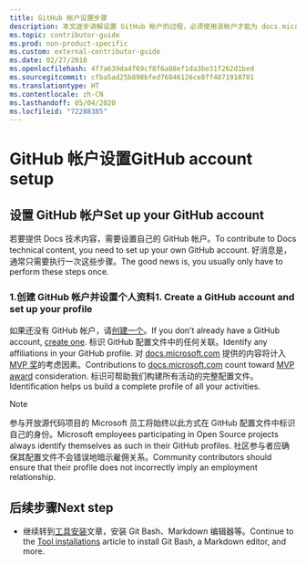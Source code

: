 ```yaml
---
title: GitHub 帐户设置步骤
description: 本文逐步讲解设置 GitHub 帐户的过程，必须使用该帐户才能为 docs.microsoft.com 供稿。
ms.topic: contributor-guide
ms.prod: non-product-specific
ms.custom: external-contributor-guide
ms.date: 02/27/2018
ms.openlocfilehash: 4f7a639da4f69cf8f6a88ef1da3be31f262d1bed
ms.sourcegitcommit: cfba5ad25b898bfed76046126ce8ff4871910701
ms.translationtype: HT
ms.contentlocale: zh-CN
ms.lasthandoff: 05/04/2020
ms.locfileid: "72288385"
---
```

# <a name="github-account-setup"></a><span data-ttu-id="13090-103">GitHub 帐户设置</span><span class="sxs-lookup"><span data-stu-id="13090-103">GitHub account setup</span></span>

## <a name="set-up-your-github-account"></a><span data-ttu-id="13090-104">设置 GitHub 帐户</span><span class="sxs-lookup"><span data-stu-id="13090-104">Set up your GitHub account</span></span>

<span data-ttu-id="13090-105">若要提供 Docs 技术内容，需要设置自己的 GitHub 帐户。</span><span class="sxs-lookup"><span data-stu-id="13090-105">To contribute to Docs technical content, you need to set up your own GitHub account.</span></span> <span data-ttu-id="13090-106">好消息是，通常只需要执行一次这些步骤。</span><span class="sxs-lookup"><span data-stu-id="13090-106">The good news is, you usually only have to perform these steps once.</span></span>

### <a name="1-create-a-github-account-and-set-up-your-profile"></a><span data-ttu-id="13090-107">1.创建 GitHub 帐户并设置个人资料</span><span class="sxs-lookup"><span data-stu-id="13090-107">1. Create a GitHub account and set up your profile</span></span>

<span data-ttu-id="13090-108">如果还没有 GitHub 帐户，请[创建一个](https://github.com/join)。</span><span class="sxs-lookup"><span data-stu-id="13090-108">If you don't already have a GitHub account, [create one](https://github.com/join).</span></span> <span data-ttu-id="13090-109">标识 GitHub 配置文件中的任何关联。</span><span class="sxs-lookup"><span data-stu-id="13090-109">Identify any affiliations in your GitHub profile.</span></span> <span data-ttu-id="13090-110">对 [docs.microsoft.com](https://docs.microsoft.com) 提供的内容将计入 [MVP 奖](https://mvp.microsoft.com)的考虑因素。</span><span class="sxs-lookup"><span data-stu-id="13090-110">Contributions to [docs.microsoft.com](https://docs.microsoft.com) count toward [MVP award](https://mvp.microsoft.com) consideration.</span></span> <span data-ttu-id="13090-111">标识可帮助我们构建所有活动的完整配置文件。</span><span class="sxs-lookup"><span data-stu-id="13090-111">Identification helps us build a complete profile of all your activities.</span></span>

>[!NOTE]
> <span data-ttu-id="13090-112">参与开放源代码项目的 Microsoft 员工将始终以此方式在 GitHub 配置文件中标识自己的身份。</span><span class="sxs-lookup"><span data-stu-id="13090-112">Microsoft employees participating in Open Source projects always identify themselves as such in their GitHub profiles.</span></span> <span data-ttu-id="13090-113">社区参与者应确保其配置文件不会错误地暗示雇佣关系。</span><span class="sxs-lookup"><span data-stu-id="13090-113">Community contributors should ensure that their profile does not incorrectly imply an employment relationship.</span></span>

## <a name="next-step"></a><span data-ttu-id="13090-114">后续步骤</span><span class="sxs-lookup"><span data-stu-id="13090-114">Next step</span></span>

* <span data-ttu-id="13090-115">继续转到[工具安装](get-started-setup-tools.md)文章，安装 Git Bash、Markdown 编辑器等。</span><span class="sxs-lookup"><span data-stu-id="13090-115">Continue to the [Tool installations](get-started-setup-tools.md) article to install Git Bash, a Markdown editor, and more.</span></span>

